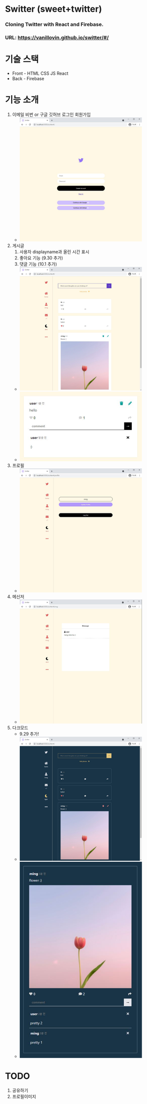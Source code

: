 # **Switter** (sweet+twitter)

### Cloning Twitter with React and Firebase.
### URL: https://vanillovin.github.io/switter/#/

# 기술 스택

- Front - HTML CSS JS React
- Back - Firebase

# 기능 소개

1. 이메일 비번 or 구글 깃허브 로그인 회원가입
   - <img src="public/img/1.JPG" width="400">
2. 게시글
   1. 사용자 displayname과 올린 시간 표시
   2. 좋아요 기능 (9.30 추가)
   3. 댓글 기능 (10.1 추가)
   - <img src="public/img/2.JPG" width="400">
   - <img src="public/img/7.JPG" width="400">
3. 프로필
   - <img src="public/img/3.JPG" width="400">
4. 메신저
   - <img src="public/img/4.JPG" width="400">
5. 다크모드
   - 9.29 추가!
   - <img src="public/img/5.JPG" width="400">
   - <img src="public/img/8.JPG" width="400">

# TODO

1. 공유하기
2. 프로필이미지
